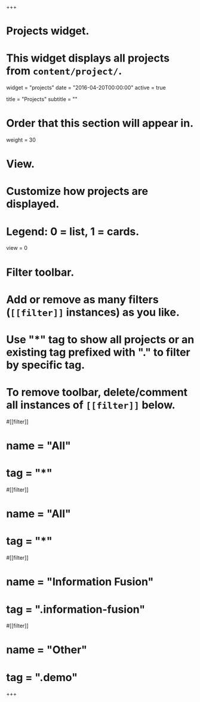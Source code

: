 +++
# Projects widget.
# This widget displays all projects from `content/project/`.
widget = "projects"
date = "2016-04-20T00:00:00"
active = true

title = "Projects"
subtitle = ""


# Order that this section will appear in.
weight = 30

# View.
# Customize how projects are displayed.
# Legend: 0 = list, 1 = cards.
view = 0

# Filter toolbar.
# Add or remove as many filters (`[[filter]]` instances) as you like.
# Use "*" tag to show all projects or an existing tag prefixed with "." to filter by specific tag.
# To remove toolbar, delete/comment all instances of `[[filter]]` below.
#[[filter]]
#  name = "All"
#  tag = "*"
#[[filter]]
#  name = "All"
#  tag = "*"
#[[filter]]
#  name = "Information Fusion"
#  tag = ".information-fusion"

#[[filter]]
#  name = "Other"
#  tag = ".demo"

+++
